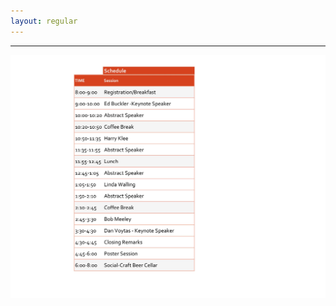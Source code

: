 ```yaml
---
layout: regular
---
```




<hr style="clear: both;" />

<img src="/img/MUPRS2018finalschedule.jpg" style="max-width:100%"/>
